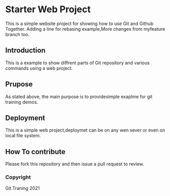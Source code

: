 # Starter Web Project

This is a simple website project for showing how to use Git and Github Together.
Adding a line for rebasing example,More changes from myfeature branch too.

## Introduction

This is a example to show diffrent parts of Git repository and various commands using a web project.

## Prupose

As stated above, the main purpose is to providesimple exaplme for git training demos.

## Deployment

This is a simple web project,deploymet can be on any wen sever or even on local file system.

## How To contribute

Please fork this repository and then issue a pull request to review.

### Copyright
Git.Traning 2021